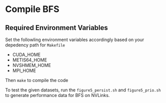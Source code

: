 # Compile BFS

## Required Environment Variables
Set the followling environment variables accordingly based on your depedency path for `Makefile`
- CUDA\_HOME
- METIS64\_HOME
- NVSHMEM\_HOME
- MPI\_HOME

Then `make` to compile the code

To test the given datasets, run the `figure5_persist.sh` and `figure5_prio.sh` to generate performance data for BFS on NVLinks.


